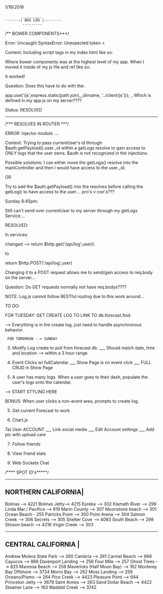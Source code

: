 1/16/2016

            _________
    -------| BUG LOG |--------
            ---------

/** BOWER COMPONENTS***/

Error:  Uncaught SyntaxError: Unexpected token <

Context:  Including script tags in my index.html like so:  

 <script type="text/javascript" src="bower_components/jquery/dist/jquery.js"></script>

 Where bower components was at the highest level of my app.  When I moved it inside of my js file and ref like so: 

  <script type="text/javascript" src="./js/bower_components/jquery/dist/jquery.js"></script>

  It worked!

  Question:  Does this have to do with the:

  app.use('/js',express.static(path.join(__dirname, '../client/js')));  \_ Which is defined in my app.js on my server????

  Status:  RESOLVED


  ------------------------------------------------------

  /*** RESOLVES IN ROUTER ***/

  ERROR:  Injector module ....

  Context:  Trying to pass currentUser's id through $auth.getPayload().user._id within a getLogs resolve to gain access to ONLY logs that the user owns.  $auth is not recognized in the injections.

  Possible solutions:  I can either move the getLogs() resolve into the mainController and then I would have access to the user._id.  

  OR 

  Try to add the $auth.getPayload() into the resolves before calling the getLog() to have access to the user....  pro's v con's???


  Sunday 8:45pm:

  Still can't send over currentUser to my server through my getLogs Service.... 

  RESOLVED:  

  In services:

  changed -->       return $http.get('/api/log',user)\

  to

  return $http.POST('/api/log',user)

  Changing it to a POST request allows me to send/gain access to req.body on the server... 

  Question:  Do GET requests normally not have req.bodys???? 

  NOTE:  Log.js cannot follow RESTful routing due to this work around...


  TO DO:


  FOR TUESDAY:  GET CREATE LOG TO LINK TO db.forecast.find.  

  --> Everything is in the create log, just need to handle asynchronous behavior.
  



 <!--  1) Get bootstrap to work with fullCalendar
  \__ ui-bootstrap vs. reg bootstrap?
  \___ Custom directives... -->

 <!--  2) Create API Button to make call to populate 
     forecast db w/ 24 hours of current day forecast. -->

     FOR TOMORROW --> SUNDAY

  3)  Modify Log create to pull from forecast db.
  \___  Should match date, time and location --> within a 3 hour range.


  4)  Event Clicks w/ fullCalendar
  \___ Show Page is on event click
    \___ FULL CRUD in Show Page


  5) A user has many logs.  When a user goes to their dash, populate the user's logs onto the calendar.

  -->  START STYLING HERE

  BONUS:  When user clicks a non-event area, prompts to create log.

  5)  Get current Forecast to work

  6)  Chart.js

  7a)  User ACCOUNT
  \___ Link social media
  \___ Edit Account settings
  \___ Add pic with upload care

  7)  Follow friends

  8)  View friend stats

  9)  Web Sockets Chat



/**** SPOT ID's*****/
____________________
NORTHERN CALIFORNIA|
--------------------
Bolinas --> 4221
Bolinas Jetty--> 4215
Eureka --> 302
Klamath River --> 299
Linda Mar / Pacifica --> 819
Marin County --> 307
Moonstone beach --> 301
Ocean Beach - 255
Patricks Point --> 300
Point Arena --> 304
Salmon Creek --> 306
Secrets --> 305
Shelter Cove --> 4083
South Beach --> 298
Stinson beach --> 4216
Virgin Creek --> 303
____________________
CENTRAL CALIFORNIA  |
---------------------

Andrew Molera State Park --> 260
Cambria --> 261
Carmel Beach --> 666
Cayucos --> 866
Davenport Landing --> 256
Four Mile --> 257
Ghost Trees --> 825
Manresa Beach --> 258
Mavericks (Half Moon Bay) --> 162
Monterey Bay Offshore --> 3734
Morro Bay --> 262
Moss Landing --> 259
Oceano/Pismo --> 264
Pico Creek --> 4423
Pleasure Point --> 644
Princeton Jetty --> 3679
Saint Annes --> 263
Sand Dollar Beach --> 4422
Steamer Lane --> 163
Waddell Creek --> 3742


